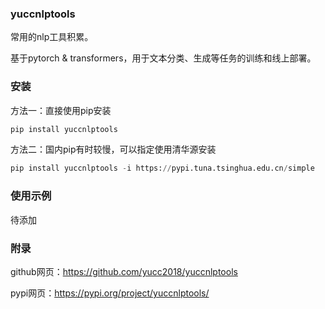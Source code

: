 ### yuccnlptools

常用的nlp工具积累。

基于pytorch & transformers，用于文本分类、生成等任务的训练和线上部署。

### 安装

方法一：直接使用pip安装

```python
pip install yuccnlptools
```

方法二：国内pip有时较慢，可以指定使用清华源安装

```python
pip install yuccnlptools -i https://pypi.tuna.tsinghua.edu.cn/simple
```

### 使用示例

待添加

### 附录

github网页：https://github.com/yucc2018/yuccnlptools

pypi网页：https://pypi.org/project/yuccnlptools/
